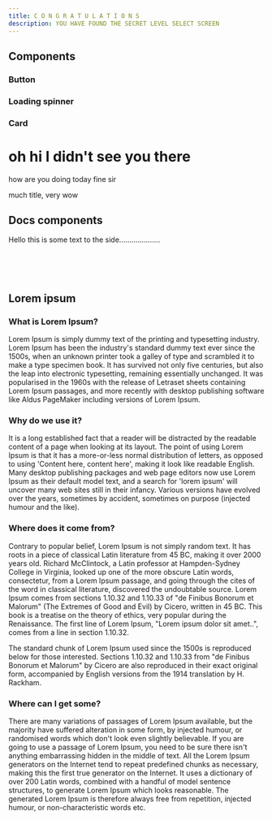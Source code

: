```yaml
---
title: C O N G R A T U L A T I O N S
description: YOU HAVE FOUND THE SECRET LEVEL SELECT SCREEN
---
```


## Components

### Button

<KitButtons>

<KitButton tag="button" label="Button"></KitButton>
<KitButton tag="button" label="Loading" :loading="true"></KitButton>
<KitButton tag="button" label="Disabled" :disabled="true"></KitButton>
<KitButton tag="button" label="Inverted" :inverted="true"></KitButton>
<KitButton tag="button" label="Square" :rounded="false"></KitButton>
<KitButton tag="button" label="Icons" icon-left="sun" icon-right="arrow-down"></KitButton>

</KitButtons>

### Loading spinner

<div class="flex flex-row justify-around items-center">

<KitLoader size="xs"></KitLoader>
<KitLoader size="sm"></KitLoader>
<KitLoader size="md"></KitLoader>
<KitLoader size="lg"></KitLoader>
<KitLoader size="xl"></KitLoader>
<KitLoader size="2xl"></KitLoader>

</div>

<div class="flex flex-row justify-around items-center mt-8">

<KitLoader size="xs" color="border-red-500"></KitLoader>
<KitLoader size="sm" color="border-red-500"></KitLoader>
<KitLoader size="md" color="border-red-500"></KitLoader>
<KitLoader size="lg" color="border-red-500"></KitLoader>
<KitLoader size="xl" color="border-red-500"></KitLoader>
<KitLoader size="2xl" color="border-red-500"></KitLoader>

</div>

### Card

<KitCard image-src="/images/home/commands.png" title="Card with title and image">

# oh hi I didn't see you there

how are you doing today fine sir

</KitCard>

<KitCard title="Card with title only">

much title, very wow

</KitCard>

## Docs components

<DocsSign :line1="{ text: '[WooYeah]', highlight: 'invalid' }" line2="mdcfe" line3="kennyt26Puffy" :line4="{ text: 'wooYeah', highlight: 'valid' }"></DocsSign>

Hello this is some text to the side....................

<br class="<sm:hidden" />
<br class="<sm:hidden" />
<br class="<sm:hidden" />

## Lorem ipsum

### What is Lorem Ipsum?

Lorem Ipsum is simply dummy text of the printing and typesetting industry. Lorem Ipsum has been the industry's standard dummy text ever since the 1500s, when an unknown printer took a galley of type and scrambled it to make a type specimen book. It has survived not only five centuries, but also the leap into electronic typesetting, remaining essentially unchanged. It was popularised in the 1960s with the release of Letraset sheets containing Lorem Ipsum passages, and more recently with desktop publishing software like Aldus PageMaker including versions of Lorem Ipsum.

### Why do we use it?

It is a long established fact that a reader will be distracted by the readable content of a page when looking at its layout. The point of using Lorem Ipsum is that it has a more-or-less normal distribution of letters, as opposed to using 'Content here, content here', making it look like readable English. Many desktop publishing packages and web page editors now use Lorem Ipsum as their default model text, and a search for 'lorem ipsum' will uncover many web sites still in their infancy. Various versions have evolved over the years, sometimes by accident, sometimes on purpose (injected humour and the like).

### Where does it come from?

Contrary to popular belief, Lorem Ipsum is not simply random text. It has roots in a piece of classical Latin literature from 45 BC, making it over 2000 years old. Richard McClintock, a Latin professor at Hampden-Sydney College in Virginia, looked up one of the more obscure Latin words, consectetur, from a Lorem Ipsum passage, and going through the cites of the word in classical literature, discovered the undoubtable source. Lorem Ipsum comes from sections 1.10.32 and 1.10.33 of "de Finibus Bonorum et Malorum" (The Extremes of Good and Evil) by Cicero, written in 45 BC. This book is a treatise on the theory of ethics, very popular during the Renaissance. The first line of Lorem Ipsum, "Lorem ipsum dolor sit amet..", comes from a line in section 1.10.32.

The standard chunk of Lorem Ipsum used since the 1500s is reproduced below for those interested. Sections 1.10.32 and 1.10.33 from "de Finibus Bonorum et Malorum" by Cicero are also reproduced in their exact original form, accompanied by English versions from the 1914 translation by H. Rackham.

### Where can I get some?

There are many variations of passages of Lorem Ipsum available, but the majority have suffered alteration in some form, by injected humour, or randomised words which don't look even slightly believable. If you are going to use a passage of Lorem Ipsum, you need to be sure there isn't anything embarrassing hidden in the middle of text. All the Lorem Ipsum generators on the Internet tend to repeat predefined chunks as necessary, making this the first true generator on the Internet. It uses a dictionary of over 200 Latin words, combined with a handful of model sentence structures, to generate Lorem Ipsum which looks reasonable. The generated Lorem Ipsum is therefore always free from repetition, injected humour, or non-characteristic words etc.

